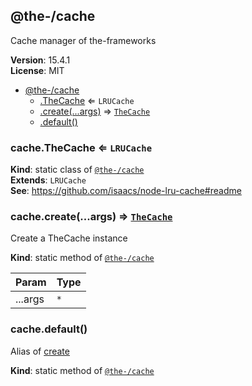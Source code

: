 <!--- Code generated by @the-/script-doc. DO NOT EDIT. -->

<a name="module_@the-/cache"></a>

## @the-/cache
Cache manager of the-frameworks

**Version**: 15.4.1  
**License**: MIT  

* [@the-/cache](#module_@the-/cache)
    * [.TheCache](#module_@the-/cache.TheCache) ⇐ <code>LRUCache</code>
    * [.create(...args)](#module_@the-/cache.create) ⇒ [<code>TheCache</code>](#module_@the-/cache.TheCache)
    * [.default()](#module_@the-/cache.default)

<a name="module_@the-/cache.TheCache"></a>

### cache.TheCache ⇐ <code>LRUCache</code>
**Kind**: static class of [<code>@the-/cache</code>](#module_@the-/cache)  
**Extends**: <code>LRUCache</code>  
**See**: https://github.com/isaacs/node-lru-cache#readme  
<a name="module_@the-/cache.create"></a>

### cache.create(...args) ⇒ [<code>TheCache</code>](#module_@the-/cache.TheCache)
Create a TheCache instance

**Kind**: static method of [<code>@the-/cache</code>](#module_@the-/cache)  

| Param | Type |
| --- | --- |
| ...args | <code>\*</code> | 

<a name="module_@the-/cache.default"></a>

### cache.default()
Alias of [create](#module_@the-/cache.create)

**Kind**: static method of [<code>@the-/cache</code>](#module_@the-/cache)  
